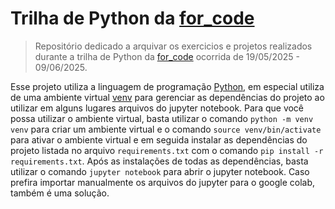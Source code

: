 # Trilha de Python da [for_code](https://github.com/forcodeufrj)

> Repositório dedicado a arquivar os exercicios e projetos realizados durante a trilha de Python da [for_code](https://github.com/forcodeufrj) ocorrida de 19/05/2025 - 09/06/2025.

Esse projeto utiliza a linguagem de programação [Python](https://www.python.org/), em especial utiliza de uma ambiente virtual [venv](https://docs.python.org/3/library/venv.html) para gerenciar as dependências do projeto ao utilizar em alguns lugares arquivos do jupyter notebook. Para que você possa utilizar o ambiente virtual, basta utilizar o comando `python -m venv venv` para criar um ambiente virtual e o comando `source venv/bin/activate` para ativar o ambiente virtual e em seguida instalar as dependências do projeto listada no arquivo `requirements.txt` com o comando `pip install -r requirements.txt`. Após as instalações de todas as dependências, basta utilizar o comando `jupyter notebook` para abrir o jupyter notebook. Caso prefira importar manualmente os arquivos do jupyter para o google colab, também é uma solução.